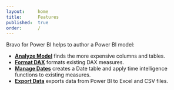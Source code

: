 ```yaml
---
layout:     home
title:      Features
published:  true
order:      /
---
```


Bravo for Power BI helps to author a Power BI model:
- [**Analyze Model**](analyze-model.md) finds the more expensive columns and tables.
- [**Format DAX**](format-dax.md) formats existing DAX measures.
- [**Manage Dates**](manage-dates.md) creates a Date table and apply time intelligence functions to existing measures.
- [**Export Data**](export-data.md) exports data from Power BI to Excel and CSV files.
